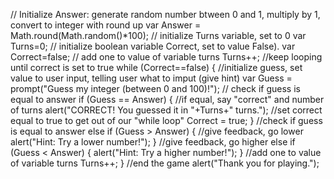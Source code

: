 // Initialize Answer: generate random number btween 0 and 1, multiply by 1, convert to integer with round up
var Answer = Math.round(Math.random()*100);
// initialize Turns variable, set to 0
var Turns=0;
// initialize boolean variable Correct, set to value False).
var Correct=false;
// add one to value of variable turns
Turns++;
//keep looping until correct is set to true
while (Correct==false) {
    //initialize guess, set value to user input, telling user what to imput (give hint)
    var Guess = prompt("Guess my integer (between 0 and 100)!");
    // check if guess is equal to answer
    if (Guess == Answer) {
    //if equal, say "correct" and number of turns
        alert("CORRECT! You guessed it in "+Turns+" turns.");
        //set correct equal to true to get out of our "while loop"
        Correct = true;
    }
    //check if guess is equal to answer
    else if (Guess > Answer) {
    //give feedback, go lower
        alert("Hint: Try a lower number!");
    }
    //give feedback, go higher
    else if (Guess < Answer) {
        alert("Hint: Try a higher number!");
    }
    //add one to value of variable turns
    Turns++;
}
//end the game
alert("Thank you for playing.");
